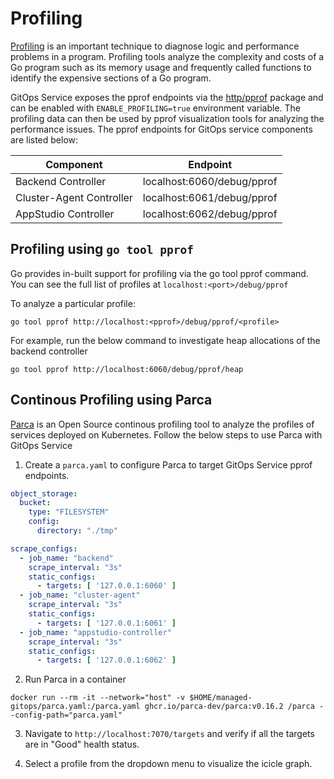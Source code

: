# Profiling

[Profiling](https://go.dev/doc/diagnostics) is an important technique to diagnose logic and performance problems in a program. Profiling tools analyze the complexity and costs of a Go program such as its memory usage and frequently called functions to identify the expensive sections of a Go program.

GitOps Service exposes the pprof endpoints via the [http/pprof](https://pkg.go.dev/net/http/pprof) package and can be enabled with `ENABLE_PROFILING=true` environment variable. The profiling data can then be used by pprof visualization tools for analyzing the performance issues. The pprof endpoints for GitOps service components are listed below:

| Component                |    Endpoint                |
|--------------------------|----------------------------|
| Backend Controller       | localhost:6060/debug/pprof |
| Cluster-Agent Controller | localhost:6061/debug/pprof |
| AppStudio Controller     | localhost:6062/debug/pprof |

## Profiling using `go tool pprof`

Go provides in-built support for profiling via the go tool pprof command. You can see the full list of profiles at `localhost:<port>/debug/pprof`

To analyze a particular profile:

```shell
go tool pprof http://localhost:<pprof>/debug/pprof/<profile>
```

For example, run the below command to investigate heap allocations of the backend controller

```shell
go tool pprof http://localhost:6060/debug/pprof/heap
```

## Continous Profiling using Parca

[Parca](https://www.parca.dev/) is an Open Source continous profiling tool to analyze the profiles of services deployed on Kubernetes. Follow the below steps to use Parca with GitOps Service

1. Create a `parca.yaml` to configure Parca to target GitOps Service pprof endpoints.  

```yaml
object_storage:
  bucket:
    type: "FILESYSTEM"
    config:
      directory: "./tmp"

scrape_configs:
  - job_name: "backend"
    scrape_interval: "3s"
    static_configs:
      - targets: [ '127.0.0.1:6060' ]
  - job_name: "cluster-agent"
    scrape_interval: "3s"
    static_configs:
      - targets: [ '127.0.0.1:6061' ]
  - job_name: "appstudio-controller"
    scrape_interval: "3s"
    static_configs:
      - targets: [ '127.0.0.1:6062' ]

```

2. Run Parca in a container

```shell
docker run --rm -it --network="host" -v $HOME/managed-gitops/parca.yaml:/parca.yaml ghcr.io/parca-dev/parca:v0.16.2 /parca --config-path="parca.yaml"
```

3. Navigate to `http://localhost:7070/targets` and verify if all the targets are in "Good" health status.

4. Select a profile from the dropdown menu to visualize the icicle graph.

